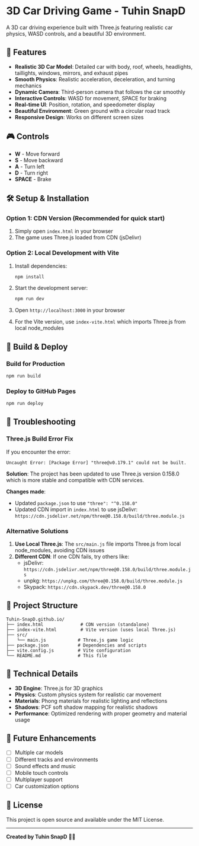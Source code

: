# 3D Car Driving Game - Tuhin SnapD

A 3D car driving experience built with Three.js featuring realistic car physics, WASD controls, and a beautiful 3D environment.

## 🚗 Features

- **Realistic 3D Car Model**: Detailed car with body, roof, wheels, headlights, taillights, windows, mirrors, and exhaust pipes
- **Smooth Physics**: Realistic acceleration, deceleration, and turning mechanics
- **Dynamic Camera**: Third-person camera that follows the car smoothly
- **Interactive Controls**: WASD for movement, SPACE for braking
- **Real-time UI**: Position, rotation, and speedometer display
- **Beautiful Environment**: Green ground with a circular road track
- **Responsive Design**: Works on different screen sizes

## 🎮 Controls

- **W** - Move forward
- **S** - Move backward  
- **A** - Turn left
- **D** - Turn right
- **SPACE** - Brake

## 🛠️ Setup & Installation

### Option 1: CDN Version (Recommended for quick start)

1. Simply open `index.html` in your browser
2. The game uses Three.js loaded from CDN (jsDelivr)

### Option 2: Local Development with Vite

1. Install dependencies:
   ```bash
   npm install
   ```

2. Start the development server:
   ```bash
   npm run dev
   ```

3. Open `http://localhost:3000` in your browser

4. For the Vite version, use `index-vite.html` which imports Three.js from local node_modules

## 🔧 Build & Deploy

### Build for Production
```bash
npm run build
```

### Deploy to GitHub Pages
```bash
npm run deploy
```

## 🐛 Troubleshooting

### Three.js Build Error Fix

If you encounter the error:
```
Uncaught Error: [Package Error] "three@v0.179.1" could not be built.
```

**Solution**: The project has been updated to use Three.js version 0.158.0 which is more stable and compatible with CDN services.

**Changes made**:
- Updated `package.json` to use `"three": "^0.158.0"`
- Updated CDN import in `index.html` to use jsDelivr: `https://cdn.jsdelivr.net/npm/three@0.158.0/build/three.module.js`

### Alternative Solutions

1. **Use Local Three.js**: The `src/main.js` file imports Three.js from local node_modules, avoiding CDN issues
2. **Different CDN**: If one CDN fails, try others like:
   - jsDelivr: `https://cdn.jsdelivr.net/npm/three@0.158.0/build/three.module.js`
   - unpkg: `https://unpkg.com/three@0.158.0/build/three.module.js`
   - Skypack: `https://cdn.skypack.dev/three@0.158.0`

## 📁 Project Structure

```
Tuhin-SnapD.github.io/
├── index.html              # CDN version (standalone)
├── index-vite.html         # Vite version (uses local Three.js)
├── src/
│   └── main.js            # Three.js game logic
├── package.json           # Dependencies and scripts
├── vite.config.js         # Vite configuration
└── README.md              # This file
```

## 🎨 Technical Details

- **3D Engine**: Three.js for 3D graphics
- **Physics**: Custom physics system for realistic car movement
- **Materials**: Phong materials for realistic lighting and reflections
- **Shadows**: PCF soft shadow mapping for realistic shadows
- **Performance**: Optimized rendering with proper geometry and material usage

## 🌟 Future Enhancements

- [ ] Multiple car models
- [ ] Different tracks and environments
- [ ] Sound effects and music
- [ ] Mobile touch controls
- [ ] Multiplayer support
- [ ] Car customization options

## 📄 License

This project is open source and available under the MIT License.

---

**Created by Tuhin SnapD** 🚗✨ 